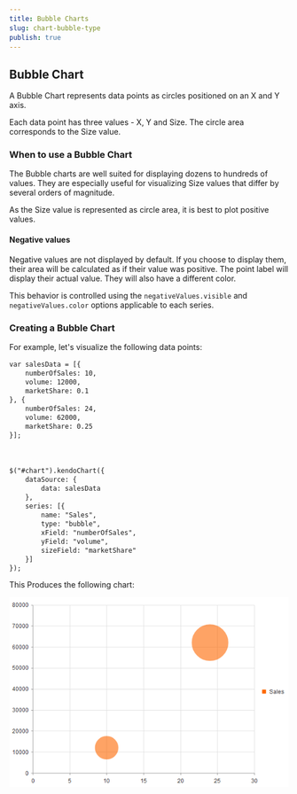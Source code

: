 ```yaml
---
title: Bubble Charts
slug: chart-bubble-type
publish: true
---
```


## Bubble Chart

A Bubble Chart represents data points as circles positioned on an X and Y axis.

Each data point has three values - X, Y and Size.
The circle area corresponds to the Size value.

### When to use a Bubble Chart
The Bubble charts are well suited for displaying dozens to hundreds of values.
They are especially useful for visualizing Size values that differ by several orders of magnitude.

As the Size value is represented as circle area, it is best to plot positive values.

#### Negative values
Negative values are not displayed by default. If you choose to display them,
their area will be calculated as if their value was positive. The point label will
display their actual value. They will also have a different color.

This behavior is controlled using the `negativeValues.visible` and
`negativeValues.color` options applicable to each series.

### Creating a Bubble Chart

For example, let's visualize the following data points:

    var salesData = [{
        numberOfSales: 10,
        volume: 12000,
        marketShare: 0.1
    }, {
        numberOfSales: 24,
        volume: 62000,
        marketShare: 0.25
    }];



    $("#chart").kendoChart({
        dataSource: {
            data: salesData
        },
        series: [{
            name: "Sales",
            type: "bubble",
            xField: "numberOfSales",
            yField: "volume",
            sizeField: "marketShare"
        }]
    });

This Produces the following chart:

 ![Bubble Chart](chart-bubble.png)
